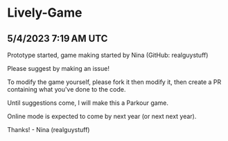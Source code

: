 # Lively-Game

## 5/4/2023 7:19 AM UTC

Prototype started, game making started by Nina (GitHub: realguystuff)

Please suggest by making an issue!

To modify the game yourself, please fork it then modify it, then create a PR containing what you've done to the code.

Until suggestions come, I will make this a Parkour game.

Online mode is expected to come by next year (or next next year).

Thanks! - Nina (realguystuff)
